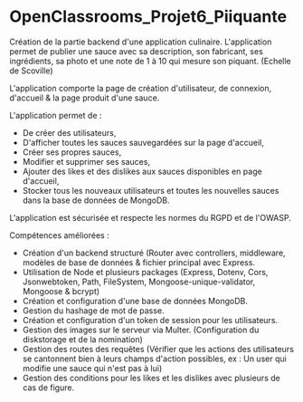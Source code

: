 # OpenClassrooms_Projet6_Piiquante

Création de la partie backend d'une application culinaire. 
L'application permet de publier une sauce avec sa description, son fabricant, ses ingrédients, sa photo et une note de 1 à 10 qui mesure son piquant. (Echelle de Scoville)

L'application comporte la page de création d'utilisateur, de connexion, d'accueil & la page produit d'une sauce. 

L'application permet de : 
- De créer des utilisateurs,
- D'afficher toutes les sauces sauvegardées sur la page d'accueil,
- Créer ses propres sauces,
- Modifier et supprimer ses sauces,
- Ajouter des likes et des dislikes aux sauces disponibles en page d'accueil,
- Stocker tous les nouveaux utilisateurs et toutes les nouvelles sauces dans la base de données de MongoDB. 

L'application est sécurisée et respecte les normes du RGPD et de l'OWASP. 

Compétences améliorées : 
- Création d'un backend structuré (Router avec controllers, middleware, modèles de base de données & fichier principal avec Express. 
- Utilisation de Node et plusieurs packages (Express, Dotenv, Cors, Jsonwebtoken, Path, FileSystem, Mongoose-unique-validator, Mongoose & bcrypt)
- Création et configuration d'une base de données MongoDB.
- Gestion du hashage de mot de passe.
- Création et configuration d'un token de session pour les utilisateurs. 
- Gestion des images sur le serveur via Multer. (Configuration du diskstorage et de la nomination)
- Gestion des routes des requêtes (Vérifier que les actions des utilisateurs se cantonnent bien à leurs champs d'action possibles, ex : Un user qui modifie une sauce qui n'est pas à lui) 
- Gestion des conditions pour les likes et les dislikes avec plusieurs de cas de figure. 
